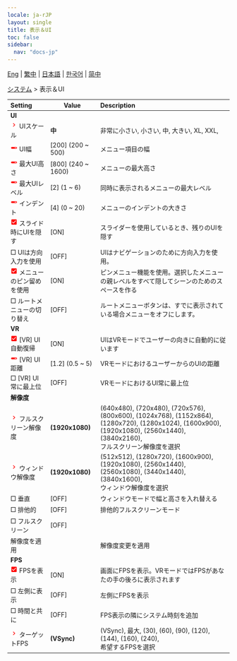 ```yaml
---
locale: ja-rJP
layout: single
title: 表示＆UI
toc: false
sidebar:
  nav: "docs-jp"
---
```

[Eng](/dancexr/menu/2025.4/system/screen) | [繁中](/tw/dancexr/menu/2025.4/system/screen) | [日本語](/jp/dancexr/menu/2025.4/system/screen) | [한국어](/kr/dancexr/menu/2025.4/system/screen) | [简中](/zh/dancexr/menu/2025.4/system/screen)

[システム](../menu#システム) > 表示＆UI



| Setting | Value | Description |
| :--- | --- | :--- |
|  <b>UI</b>|| 
| <img src="/images/icon/ic_chevron.png" alt="chevron icon"/> UIスケール| **中** | 非常に小さい, 小さい, 中, 大きい, XL, XXL,  |
| <img src="/images/icon/ic_slider.png" alt="slider icon"/> UI幅| [200] (200 ~ 500) | メニュー項目の幅
| <img src="/images/icon/ic_slider.png" alt="slider icon"/> 最大UI高さ| [800] (240 ~ 1600) | メニューの最大高さ
| <img src="/images/icon/ic_slider.png" alt="slider icon"/> 最大UIレベル| [2] (1 ~ 6) | 同時に表示されるメニューの最大レベル
| <img src="/images/icon/ic_slider.png" alt="slider icon"/> インデント| [4] (0 ~ 20) | メニューのインデントの大きさ
| <img src="/images/icon/ic_check_on.png" alt="check on icon"/> スライド時にUIを隠す| [ON] | スライダーを使用しているとき、残りのUIを隠す
|  □ UIは方向入力を使用| [OFF] | UIはナビゲーションのために方向入力を使用。
| <img src="/images/icon/ic_check_on.png" alt="check on icon"/> メニューのピン留めを使用| [ON] | ピンメニュー機能を使用。選択したメニューの親レベルをすべて隠してシーンのためのスペースを作る
|  □ ルートメニューの切り替え| [OFF] | ルートメニューボタンは、すでに表示されている場合メニューをオフにします。
|  <b>VR</b>|| 
| <img src="/images/icon/ic_check_on.png" alt="check on icon"/> [VR] UI自動復帰| [ON] | UIはVRモードでユーザーの向きに自動的に従います
| <img src="/images/icon/ic_slider.png" alt="slider icon"/> [VR] UI距離| [1.2] (0.5 ~ 5) | VRモードにおけるユーザーからのUIの距離
|  □ [VR] UI常に最上位| [OFF] | VRモードにおけるUI常に最上位
|  <b>解像度</b>|| 
| <img src="/images/icon/ic_chevron.png" alt="chevron icon"/> フルスクリーン解像度| **(1920x1080)** | (640x480), (720x480), (720x576), (800x600), (1024x768), (1152x864), (1280x720), (1280x1024), (1600x900), (1920x1080), (2560x1440), (3840x2160), <br/>フルスクリーン解像度を選択 |
| <img src="/images/icon/ic_chevron.png" alt="chevron icon"/> ウィンドウ解像度| **(1920x1080)** | (512x512), (1280x720), (1600x900), (1920x1080), (2560x1440), (2560x1080), (3440x1440), (3840x1600), <br/>ウィンドウ解像度を選択 |
|  □ 垂直| [OFF] | ウィンドウモードで幅と高さを入れ替える
|  □ 排他的| [OFF] | 排他的フルスクリーンモード
|  □ フルスクリーン| [OFF] | 
|  解像度を適用|| 解像度変更を適用
|  <b>FPS</b>|| 
| <img src="/images/icon/ic_check_on.png" alt="check on icon"/> FPSを表示| [ON] | 画面にFPSを表示。VRモードではFPSがあなたの手の後ろに表示されます
|  □ 左側に表示| [OFF] | 左側にFPSを表示
|  □ 時間と共に| [OFF] | FPS表示の隣にシステム時刻を追加
| <img src="/images/icon/ic_chevron.png" alt="chevron icon"/> ターゲットFPS| **(VSync)** | (VSync), 最大, (30), (60), (90), (120), (144), (160), (240), <br/>希望するFPSを選択 |
